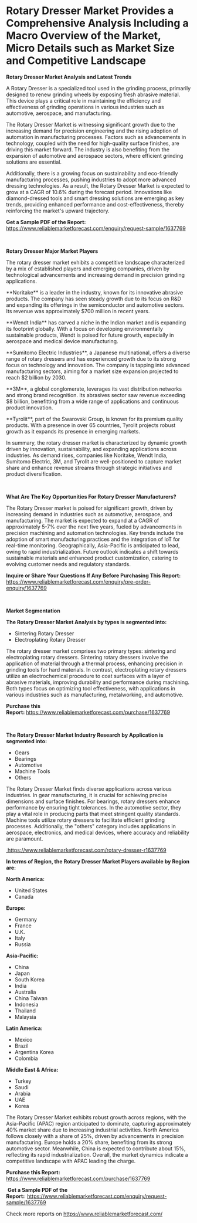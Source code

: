 <p><h1>Rotary Dresser Market Provides a Comprehensive Analysis Including a Macro Overview of the Market, Micro Details such as Market Size and Competitive Landscape</h1></p><p><strong>Rotary Dresser Market Analysis and Latest Trends</strong></p>
<p><p>A Rotary Dresser is a specialized tool used in the grinding process, primarily designed to renew grinding wheels by exposing fresh abrasive material. This device plays a critical role in maintaining the efficiency and effectiveness of grinding operations in various industries such as automotive, aerospace, and manufacturing. </p><p>The Rotary Dresser Market is witnessing significant growth due to the increasing demand for precision engineering and the rising adoption of automation in manufacturing processes. Factors such as advancements in technology, coupled with the need for high-quality surface finishes, are driving this market forward. The industry is also benefiting from the expansion of automotive and aerospace sectors, where efficient grinding solutions are essential. </p><p>Additionally, there is a growing focus on sustainability and eco-friendly manufacturing processes, pushing industries to adopt more advanced dressing technologies. As a result, the Rotary Dresser Market is expected to grow at a CAGR of 10.6% during the forecast period. Innovations like diamond-dressed tools and smart dressing solutions are emerging as key trends, providing enhanced performance and cost-effectiveness, thereby reinforcing the market's upward trajectory.</p></p>
<p><strong>Get a Sample PDF of the Report:&nbsp;</strong> <a href="https://www.reliablemarketforecast.com/enquiry/request-sample/1637769?utm_campaign=2413&utm_medium=2&utm_source=Github&utm_content=ia&utm_term=07032025&utm_id=rotary-dresser">https://www.reliablemarketforecast.com/enquiry/request-sample/1637769</a></p>
<p>&nbsp;</p>
<p><strong>Rotary Dresser Major Market Players</strong></p>
<p><p>The rotary dresser market exhibits a competitive landscape characterized by a mix of established players and emerging companies, driven by technological advancements and increasing demand in precision grinding applications.</p><p>**Noritake** is a leader in the industry, known for its innovative abrasive products. The company has seen steady growth due to its focus on R&D and expanding its offerings in the semiconductor and automotive sectors. Its revenue was approximately $700 million in recent years.</p><p>**Wendt India** has carved a niche in the Indian market and is expanding its footprint globally. With a focus on developing environmentally sustainable products, Wendt is poised for future growth, especially in aerospace and medical device manufacturing.</p><p>**Sumitomo Electric Industries**, a Japanese multinational, offers a diverse range of rotary dressers and has experienced growth due to its strong focus on technology and innovation. The company is tapping into advanced manufacturing sectors, aiming for a market size expansion projected to reach $2 billion by 2030.</p><p>**3M**, a global conglomerate, leverages its vast distribution networks and strong brand recognition. Its abrasives sector saw revenue exceeding $8 billion, benefitting from a wide range of applications and continuous product innovation.</p><p>**Tyrolit**, part of the Swarovski Group, is known for its premium quality products. With a presence in over 65 countries, Tyrolit projects robust growth as it expands its presence in emerging markets.</p><p>In summary, the rotary dresser market is characterized by dynamic growth driven by innovation, sustainability, and expanding applications across industries. As demand rises, companies like Noritake, Wendt India, Sumitomo Electric, 3M, and Tyrolit are well-positioned to capture market share and enhance revenue streams through strategic initiatives and product diversification.</p></p>
<p>&nbsp;</p>
<p><strong>What Are The Key Opportunities For Rotary Dresser Manufacturers?</strong></p>
<p><p>The Rotary Dresser market is poised for significant growth, driven by increasing demand in industries such as automotive, aerospace, and manufacturing. The market is expected to expand at a CAGR of approximately 5-7% over the next five years, fueled by advancements in precision machining and automation technologies. Key trends include the adoption of smart manufacturing practices and the integration of IoT for real-time monitoring. Geographically, Asia-Pacific is anticipated to lead, owing to rapid industrialization. Future outlook indicates a shift towards sustainable materials and enhanced product customization, catering to evolving customer needs and regulatory standards.</p></p>
<p><strong>Inquire or Share Your Questions If Any Before Purchasing This Report:</strong> <a href="https://www.reliablemarketforecast.com/enquiry/pre-order-enquiry/1637769?utm_campaign=2413&utm_medium=2&utm_source=Github&utm_content=ia&utm_term=07032025&utm_id=rotary-dresser">https://www.reliablemarketforecast.com/enquiry/pre-order-enquiry/1637769</a></p>
<p>&nbsp;</p>
<p><strong>Market Segmentation</strong></p>
<p><strong>The Rotary Dresser Market Analysis by types is segmented into:</strong></p>
<p><ul><li>Sintering Rotary Dresser</li><li>Electroplating Rotary Dresser</li></ul></p>
<p><p>The rotary dresser market comprises two primary types: sintering and electroplating rotary dressers. Sintering rotary dressers involve the application of material through a thermal process, enhancing precision in grinding tools for hard materials. In contrast, electroplating rotary dressers utilize an electrochemical procedure to coat surfaces with a layer of abrasive materials, improving durability and performance during machining. Both types focus on optimizing tool effectiveness, with applications in various industries such as manufacturing, metalworking, and automotive.</p></p>
<p><strong>Purchase this Report:&nbsp;</strong><a href="https://www.reliablemarketforecast.com/purchase/1637769?utm_campaign=2413&utm_medium=2&utm_source=Github&utm_content=ia&utm_term=07032025&utm_id=rotary-dresser">https://www.reliablemarketforecast.com/purchase/1637769</a></p>
<p>&nbsp;</p>
<p><strong>The Rotary Dresser Market Industry Research by Application is segmented into:</strong></p>
<p><ul><li>Gears</li><li>Bearings</li><li>Automotive</li><li>Machine Tools</li><li>Others</li></ul></p>
<p><p>The Rotary Dresser Market finds diverse applications across various industries. In gear manufacturing, it is crucial for achieving precise dimensions and surface finishes. For bearings, rotary dressers enhance performance by ensuring tight tolerances. In the automotive sector, they play a vital role in producing parts that meet stringent quality standards. Machine tools utilize rotary dressers to facilitate efficient grinding processes. Additionally, the "others" category includes applications in aerospace, electronics, and medical devices, where accuracy and reliability are paramount.</p></p>
<p><a href="https://www.reliablemarketforecast.com/rotary-dresser-r1637769?utm_campaign=2413&utm_medium=2&utm_source=Github&utm_content=ia&utm_term=07032025&utm_id=rotary-dresser">&nbsp;https://www.reliablemarketforecast.com/rotary-dresser-r1637769</a></p>
<p><strong>In terms of Region, the Rotary Dresser Market Players available by Region are:</strong></p>
<p>
    <p> <strong> North America: </strong>
        <ul>
            <li>United States</li>
            <li>Canada</li>
        </ul>
        </p> 
    <p> <strong> Europe: </strong>
        <ul>
            <li>Germany</li>
            <li>France</li>
            <li>U.K.</li>
            <li>Italy</li>
            <li>Russia</li>
        </ul>
        </p> 
    <p> <strong> Asia-Pacific: </strong>
        <ul>
            <li>China</li>
            <li>Japan</li>
            <li>South Korea</li>
            <li>India</li>
            <li>Australia</li>
            <li>China Taiwan</li>
            <li>Indonesia</li>
            <li>Thailand</li>
            <li>Malaysia</li>
        </ul>
        </p> 
    <p> <strong> Latin America: </strong>
        <ul>
            <li>Mexico</li>
            <li>Brazil</li>
            <li>Argentina Korea</li>
            <li>Colombia</li>
        </ul>
        </p> 
    <p> <strong> Middle East & Africa: </strong>
        <ul>
            <li>Turkey</li>
            <li>Saudi</li>
            <li>Arabia</li>
            <li>UAE</li>
            <li>Korea</li>
        </ul>
    </p>
    </p>
<p><p>The Rotary Dresser Market exhibits robust growth across regions, with the Asia-Pacific (APAC) region anticipated to dominate, capturing approximately 40% market share due to increasing industrial activities. North America follows closely with a share of 25%, driven by advancements in precision manufacturing. Europe holds a 20% share, benefiting from its strong automotive sector. Meanwhile, China is expected to contribute about 15%, reflecting its rapid industrialization. Overall, the market dynamics indicate a competitive landscape with APAC leading the charge.</p></p>
<p><strong>Purchase this Report: </strong><a href="https://www.reliablemarketforecast.com/purchase/1637769?utm_campaign=2413&utm_medium=2&utm_source=Github&utm_content=ia&utm_term=07032025&utm_id=rotary-dresser">https://www.reliablemarketforecast.com/purchase/1637769</a></p>
<p>&nbsp;<strong>Get a Sample PDF of the Report:&nbsp;&nbsp;</strong><a href="https://www.reliablemarketforecast.com/enquiry/request-sample/1637769?utm_campaign=2413&utm_medium=2&utm_source=Github&utm_content=ia&utm_term=07032025&utm_id=rotary-dresser">https://www.reliablemarketforecast.com/enquiry/request-sample/1637769</a></p>
<p><strong></strong></p>
<p>Check more reports on <a href="https://www.reliablemarketforecast.com/?utm_campaign=2413&utm_medium=2&utm_source=Github&utm_content=ia&utm_term=07032025&utm_id=rotary-dresser">https://www.reliablemarketforecast.com/</a></p>